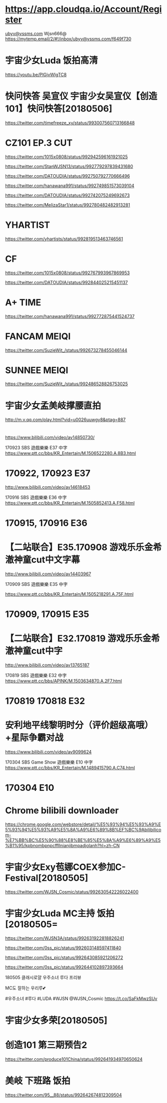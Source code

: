 
# https://app.cloudqa.io/Account/Register

ubyv@vssms.com
Wjsn666@
https://mytemp.email/2/#!/inbox/ubyv@vssms.com/f649f730

# 宇宙少女Luda 饭拍高清
https://youtu.be/PlGjvWIgTC8

# 快问快答 吴宣仪 宇宙少女吴宣仪【创造101】快问快答[20180506]
https://twitter.com/timefreeze_xy/status/993007560713166848


# CZ101 EP.3 CUT
https://twitter.com/1015x0808/status/992942596161921025

https://twitter.com/StanWJSN13/status/992779297839431680

https://twitter.com/DATOUDIA/status/992750792770666496

https://twitter.com/hanawana991/status/992749851573039104

https://twitter.com/DATOUDIA/status/992742075249692673

https://twitter.com/MelizaStar1/status/992780482482913281

# YHARTIST
https://twitter.com/yhartists/status/992819513463746561

# CF
https://twitter.com/1015x0808/status/992767993967869953

https://twitter.com/DATOUDIA/status/992844025215451137

# A+ TIME
https://twitter.com/hanawana991/status/992772875441524737

# FANCAM MEIQI
https://twitter.com/SuzieWit_/status/992673278455046144



# SUNNEE MEIQI
https://twitter.com/SuzieWit_/status/992486528826753025




# 宇宙少女孟美岐撑腰直拍
http://m.v.qq.com/play.html?vid=u0026uuwgy8&ptag=887

# 

https://www.bilibili.com/video/av14850730/

170923 SBS 遊戲樂樂 E37 中字
https://www.ptt.cc/bbs/KR_Entertain/M.1506522280.A.8B3.html

# 170922, 170923 E37

http://www.bilibili.com/video/av14618453

170916 SBS 遊戲樂樂 E36 中字
https://www.ptt.cc/bbs/KR_Entertain/M.1505852413.A.F58.html

# 170915, 170916  E36

# 【二站联合】E35.170908 游戏乐乐金希澈神童cut中文字幕
http://www.bilibili.com/video/av14403967

170909 SBS 遊戲樂樂 E35 中字

https://www.ptt.cc/bbs/KR_Entertain/M.1505218291.A.75F.html
# 170909, 170915 E35

# 【二站联合】E32.170819 游戏乐乐金希澈神童cut中字
http://www.bilibili.com/video/av13765187

170819 SBS 遊戲樂樂 E32 中字
https://www.ptt.cc/bbs/APINK/M.1503634870.A.2F7.html

# 170819 170818 E32

# 安利地平线黎明时分（评价超级高哦）+星际争霸对战
https://www.bilibili.com/video/av9099624

170304 SBS Game Show 遊戲樂樂 E10 中字
https://www.ptt.cc/bbs/KR_Entertain/M.1489415790.A.C74.html

# 170304 E10

# Chrome bilibili downloader
https://chrome.google.com/webstore/detail/%E5%93%94%E5%93%A9%E5%93%94%E5%93%A9%E5%8A%A9%E6%89%8B%EF%BC%9Abilibilicom-%E7%BB%BC%E5%90%88%E8%BE%85%E5%8A%A9%E6%89%A9%E5%B1%95/kpbnombpnpcffllnianjibmpadjolanh?hl=zh-CN








# 宇宙少女Exy苞娜COEX参加C-Festival[20180505]
https://twitter.com/WJSN_Cosmic/status/992630542226022400

# 宇宙少女Luda MC主持 饭拍[20180505=
https://twitter.com/WJSN3A/status/992631922818826241

https://twitter.com/0ss_pic/status/992603148597411840

https://twitter.com/0ss_pic/status/992643085921206272

https://twitter.com/0ss_pic/status/992644102897393664



180505 클래시로얄 우주소녀 루다 프리뷰

MC도 잘하는 우리루💕

#우주소녀 #루다 #LUDA #WJSN @WJSN_Cosmic https://t.co/SaFkMwzSUv

# 宇宙少女多荣[20180505]


# 创造101 第三期预告2
https://twitter.com/produce101China/status/992641934970650624

# 美岐 下班路 饭拍
https://twitter.com/95__88/status/992642674812309504


